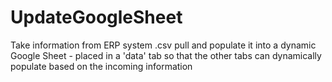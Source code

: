 # UpdateGoogleSheet
Take information from ERP system .csv pull and populate it into a dynamic Google Sheet - placed in a 'data' tab so that the other tabs can dynamically populate based on the incoming information
